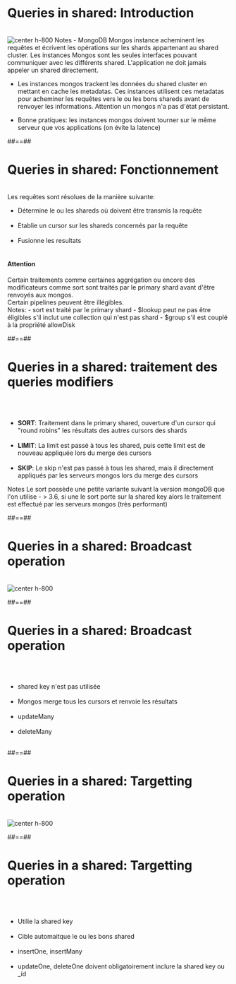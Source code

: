 <!-- .slide: class="sfeir-basic-slide" -->
# Queries in shared: Introduction 
<br>
<img alt="center h-800" src="assets/images/school/shareding/shards-queries.svg" />
Notes
- MongoDB Mongos instance acheminent les requêtes et écrivent les opérations sur les shards appartenant au shared cluster.
Les instances Mongos sont les seules interfaces pouvant communiquer avec les différents shared. L'application ne doit jamais appeler 
un shared directement.

- Les instances mongos trackent les données du shared cluster en mettant en cache les metadatas. Ces instances utilisent ces metadatas
pour acheminer les requêtes vers le ou les bons shareds avant de renvoyer les informations.
Attention un mongos n'a pas d'état persistant.

- Bonne pratiques: les instances mongos doivent tourner sur le même serveur que vos applications (on évite la latence)

##==##

<!-- .slide: class="sfeir-basic-slide" -->
# Queries in shared: Fonctionnement
<br>
Les requêtes sont résolues de la manière suivante:<br>
<ul>
    <li>Détermine le ou les shareds où doivent être transmis la requête</li><br>
    <li>Etablie un cursor sur les shareds concernés par la requête</li><br>
    <li>Fusionne les resultats</li><br>
</ul>
<h4>Attention</h4>
Certain traitements comme certaines aggrégation ou encore des modificateurs comme sort sont traités par le primary shard avant d'être renvoyés aux mongos.<br>
Certain pipelines peuvent être illégibles.
<br>
Notes:
- sort est traité par le primary shard
- $lookup peut ne pas être éligibles s'il inclut une collection qui n'est pas shard
- $group s'il est couplé à la propriété allowDisk

##==##

<!-- .slide: class="sfeir-basic-slide" -->
# Queries in a shared: traitement des queries modifiers
<br><br>
<ul>
    <li><strong>SORT</strong>: Traitement dans le primary shared, ouverture d'un cursor qui "round robins" les résultats des autres cursors des shards</li><br>
    <li><strong>LIMIT</strong>: La limit est passé à tous les shared, puis cette limit est de nouveau appliquée lors du merge des cursors</li><br>
    <li><strong>SKIP</strong>: Le skip n'est pas passé à tous les shared, mais il directement appliqués par les serveurs mongos lors du merge des cursors</li>
</ul>
Notes
Le sort possède une petite variante suivant la version mongoDB que l'on utilise
 - > 3.6, si une le sort porte sur la shared key alors le traitement est effectué par les serveurs mongos (très performant)
 
##==##

<!-- .slide: class="sfeir-basic-slide" -->
# Queries in a shared: Broadcast operation
<br>
<img alt="center h-800" src="assets/images/school/shareding/shards-queries.svg"/>
<br>

##==##

<!-- .slide: class="sfeir-basic-slide" -->
# Queries in a shared: Broadcast operation
<br><br>
<ul>
    <li>shared key n'est pas utilisée</li><br>
    <li>Mongos merge tous les cursors et renvoie les résultats</li><br>
    <li>updateMany</li><br>
    <li>deleteMany</li><br>
</ul>

##==##

<!-- .slide: class="sfeir-basic-slide" -->
# Queries in a shared: Targetting operation
<br>
<img alt="center h-800" src="assets/images/school/shareding/shared-queries-targeting.svg" />
<br>

##==##

<!-- .slide: class="sfeir-basic-slide" -->
# Queries in a shared: Targetting operation
<br><br>
<ul>
    <li>Utilie la shared key</li><br>
    <li>Cible automaitque le ou les bons shared</li><br>
    <li>insertOne, insertMany</li><br>
    <li>updateOne, deleteOne doivent obligatoirement inclure la shared key ou _id</li><br> 
</ul>
 
 